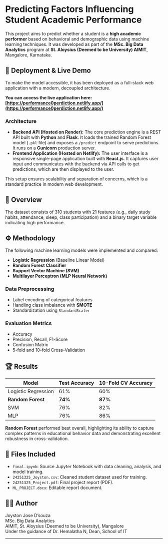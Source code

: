 

# Predicting Factors Influencing Student Academic Performance

This project aims to predict whether a student is a **high academic performer** based on behavioral and demographic data using machine learning techniques. It was developed as part of the **MSc. Big Data Analytics** program at **St. Aloysius (Deemed to be University) AIMIT**, Mangalore, Karnataka.

## 🚀 Deployment & Live Demo

To make the model accessible, it has been deployed as a full-stack web application with a modern, decoupled architecture.

**You can access the live application here:**
**[https://performance0perdiction.netlify.app/](https://performance0perdiction.netlify.app/)**

### Architecture
- **Backend API (Hosted on Render):** The core prediction engine is a REST API built with **Python** and **Flask**. It loads the trained Random Forest model (`.pkl` file) and exposes a `/predict` endpoint to serve predictions. It runs on a **Gunicorn** production server.
- **Frontend Application (Hosted on Netlify):** The user interface is a responsive single-page application built with **React.js**. It captures user input and communicates with the backend via API calls to get predictions, which are then displayed to the user.

This setup ensures scalability and separation of concerns, which is a standard practice in modern web development.

## 📌 Overview

The dataset consists of 310 students with 21 features (e.g., daily study habits, attendance, sleep, class participation) and a binary target variable indicating high performance.

## ⚙️ Methodology

The following machine learning models were implemented and compared:

- **Logistic Regression** (Baseline Linear Model)
- **Random Forest Classifier**
- **Support Vector Machine (SVM)**
- **Multilayer Perceptron (MLP Neural Network)**

### Data Preprocessing
- Label encoding of categorical features
- Handling class imbalance with **SMOTE**
- Standardization using `StandardScaler`

### Evaluation Metrics
- Accuracy
- Precision, Recall, F1-Score
- Confusion Matrix
- 5-fold and 10-fold Cross-Validation

## 🏆 Results

| Model                   | Test Accuracy | 10-Fold CV Accuracy |
|-------------------------|---------------|-----------------------|
| Logistic Regression     | 61%           | 60%                   |
| **Random Forest** | **74%** | **87%** |
| SVM                     | 76%           | 82%                   |
| MLP                     | 76%           | 86%                   |

**Random Forest** performed best overall, highlighting its ability to capture complex patterns in educational behavior data and demonstrating excellent robustness in cross-validation.

## 📁 Files Included
- `final.ipynb`: Source Jupyter Notebook with data cleaning, analysis, and model training.
- `24251325_Joyston.csv`: Cleaned student dataset used for training.
- `24251325_Project.pdf`: Final project report (PDF).
- `ML_PROJECT.docx`: Editable report document.

## 👨‍🎓 Author
Joyston Jose D’souza  
MSc. Big Data Analytics  
AIMIT, St. Aloysius (Deemed to be University), Mangalore  
Under the guidance of Dr. Hemalatha N, Dean, School of IT

---

